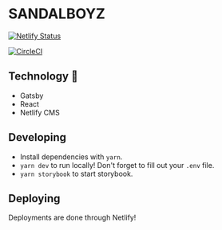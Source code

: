 # SANDALBOYZ

[![Netlify Status](https://api.netlify.com/api/v1/badges/8acafa0c-9cdb-4dbb-b16f-d10da64b00b6/deploy-status)](https://app.netlify.com/sites/elated-edison-4a270b/deploys)

[![CircleCI](https://circleci.com/gh/SANDALBOYZ/SANDALBOYZ.svg?style=svg&circle-token=686fa338e7e4671edc909eda63a4f880ef283fa7)](https://github.com/sandalboyz/sandalboyz)

## Technology 🍔

- Gatsby
- React
- Netlify CMS

## Developing

- Install dependencies with `yarn`.
- `yarn dev` to run locally! Don't forget to fill out your `.env` file.
- `yarn storybook` to start storybook.

## Deploying

Deployments are done through Netlify!
